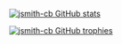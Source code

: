 [![jsmith-cb GitHub stats](https://github-readme-stats.vercel.app/api?username=jsmith-cb&show_icons=true&theme=nord&count_private=true&hide=stars)](https://github.com/anuraghazra/github-readme-stats)

[![jsmith-cb GitHub trophies](https://github-profile-trophy.vercel.app/?username=jsmith-cbe&theme=nord)](https://github.com/ryo-ma/github-profile-trophy)
